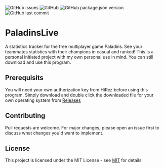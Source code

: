 ![GitHub issues](https://img.shields.io/github/issues-raw/kyran123/PaladinsLive?style=for-the-badge) ![GitHub](https://img.shields.io/github/license/kyran123/PaladinsLive?style=for-the-badge) ![GitHub package.json version](https://img.shields.io/github/package-json/v/Kyran123/PaladinsLive?style=for-the-badge) ![GitHub last commit](https://img.shields.io/github/last-commit/Kyran123/PaladinsLive?style=for-the-badge)

# PaladinsLive

A statistics tracker for the free multiplayer game Paladins. See your teammates statistics with their champions in casual and ranked!
This is a personal initiated project with my own personal use in mind. You can still download and use this program.

## Prerequisits

You will need your own autherization key from HiRez before using this program.
Simply download and double click the downloaded file for your own operating system from [Releases](https://github.com/kyran123/PaladinsLive/releases)

## Contributing

Pull requests are welcome. For major changes, please open an issue first to discuss what changes you'd want to implement.

## License

This project is licensed under the MIT License - see [MIT](https://choosealicense.com/licenses/mit/) for details
